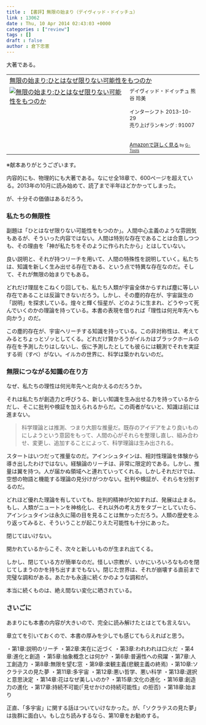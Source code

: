 ```yaml
---
title : 【書評】無限の始まり（デイヴィッド・ドイッチュ）
link : 13062
date : Thu, 10 Apr 2014 02:43:03 +0000
categories : ["review"]
tags : []
draft : false
author : 倉下忠憲
---
```


大著である。

<table  border="0" cellpadding="5"><tr><td colspan="2"><a href="http://www.amazon.co.jp/%E7%84%A1%E9%99%90%E3%81%AE%E5%A7%8B%E3%81%BE%E3%82%8A-%E3%81%B2%E3%81%A8%E3%81%AF%E3%81%AA%E3%81%9C%E9%99%90%E3%82%8A%E3%81%AA%E3%81%84%E5%8F%AF%E8%83%BD%E6%80%A7%E3%82%92%E3%82%82%E3%81%A4%E3%81%AE%E3%81%8B-%E3%83%87%E3%82%A4%E3%83%B4%E3%82%A3%E3%83%83%E3%83%89%E3%83%BB%E3%83%89%E3%82%A4%E3%83%83%E3%83%81%E3%83%A5/dp/4772695370%3FSubscriptionId%3D15SMZCTB9V8NGR2TW082%26tag%3Drashita1000-22%26linkCode%3Dxm2%26camp%3D2025%26creative%3D165953%26creativeASIN%3D4772695370" target="_blank">無限の始まり:ひとはなぜ限りない可能性をもつのか</a><img src="http://www.assoc-amazon.jp/e/ir?t=rashita1000-22&l=ur2&o=9" width="1" height="1" style="border: none;" alt="" /></td></tr><tr><td valign="top"><a href="http://www.amazon.co.jp/%E7%84%A1%E9%99%90%E3%81%AE%E5%A7%8B%E3%81%BE%E3%82%8A-%E3%81%B2%E3%81%A8%E3%81%AF%E3%81%AA%E3%81%9C%E9%99%90%E3%82%8A%E3%81%AA%E3%81%84%E5%8F%AF%E8%83%BD%E6%80%A7%E3%82%92%E3%82%82%E3%81%A4%E3%81%AE%E3%81%8B-%E3%83%87%E3%82%A4%E3%83%B4%E3%82%A3%E3%83%83%E3%83%89%E3%83%BB%E3%83%89%E3%82%A4%E3%83%83%E3%83%81%E3%83%A5/dp/4772695370%3FSubscriptionId%3D15SMZCTB9V8NGR2TW082%26tag%3Drashita1000-22%26linkCode%3Dxm2%26camp%3D2025%26creative%3D165953%26creativeASIN%3D4772695370" target="_blank"><img src="http://ecx.images-amazon.com/images/I/61MxSGPs-PL._SL160_.jpg" border="0" alt="無限の始まり:ひとはなぜ限りない可能性をもつのか" /></a></td><td valign="top"><font size="-1">デイヴィッド・ドイッチュ 熊谷 玲美 <br /><br />インターシフト  2013-10-29<br />売り上げランキング : 91007<br /><br /><br /><a href="http://www.amazon.co.jp/%E7%84%A1%E9%99%90%E3%81%AE%E5%A7%8B%E3%81%BE%E3%82%8A-%E3%81%B2%E3%81%A8%E3%81%AF%E3%81%AA%E3%81%9C%E9%99%90%E3%82%8A%E3%81%AA%E3%81%84%E5%8F%AF%E8%83%BD%E6%80%A7%E3%82%92%E3%82%82%E3%81%A4%E3%81%AE%E3%81%8B-%E3%83%87%E3%82%A4%E3%83%B4%E3%82%A3%E3%83%83%E3%83%89%E3%83%BB%E3%83%89%E3%82%A4%E3%83%83%E3%83%81%E3%83%A5/dp/4772695370%3FSubscriptionId%3D15SMZCTB9V8NGR2TW082%26tag%3Drashita1000-22%26linkCode%3Dxm2%26camp%3D2025%26creative%3D165953%26creativeASIN%3D4772695370" target="_blank">Amazonで詳しく見る</a></font><font size="-2"> by <a href="http://www.goodpic.com/mt/aws/index.html" >G-Tools</a></font></td></tr></table>
※献本ありがとうございます。

内容的にも、物理的にも大著である。なにせ全18章で、600ページを超えている。2013年の10月に読み始めて、読了まで半年ほどかかってしまった。

が、十分その価値はあるだろう。

<H3>私たちの無限性</H3>

副題は「ひとはなぜ限りない可能性をもつのか」。人間中心主義のような雰囲気もあるが、そういった内容ではない。人間は特別な存在であることは合意しつつも、その理由を「神が私たちをそのように作られたから」とはしていない。

良い説明と、それが持つリーチを用いて、人間の特殊性を説明していく。私たちは、知識を新しく生み出せる存在である、という点で特異な存在なのだ。そして、それが無限の始まりでもある。

どれだけ理屈をこねくり回しても、私たち人類が宇宙全体からすれば塵に等しい存在であることは反論できないだろう。しかし、その塵的存在が、宇宙誕生の「説明」を探求している。煌々と輝く恒星が、どのように生まれ、どうやって死んでいくのかの理論を持っている。本書の表現を借りれば「理性は何光年先へも向かう」のだ。

この塵的存在が、宇宙へリーチする知識を持っている。この非対称性は、考えてみるとちょっとゾッとしてくる。どれだけ賢かろうがイルカはブラックホールの存在を予測したりはしないし、仮に予測したとしても彼らには観測でそれを実証する術（すべ）がない。イルカの世界に、科学は築かれないのだ。

<H3>無限につながる知識の在り方</H3>

なぜ、私たちの理性は何光年先へと向かえるのだろうか。

それは私たちが創造力と呼びうる、新しい知識を生み出せる力を持っているからだし、そこに批判や検証を加えられるからだ。この両者がないと、知識は前には進まない。

<blockquote>
科学理論とは推測、つまり大胆な推量だ。既存のアイデアをより良いものにしようという意図をもって、人間の心がそれらを整理し直し、組み合わせ、変更し、追加することによって、科学理論は生み出される。
</blockquote>

スタートはいつだって推量なのだ。アインシュタインは、相対性理論を体験から導き出したわけではない。経験論のリーチは、非常に限定的である。しかし、推量は翼を持つ。人が届かぬ領域へと連れていってくれる。しかしそれだけでは、空想の物語と機能する理論の見分けがつかない。批判や検証が、それらを分別するのだ。

どれほど優れた理論を有していても、批判的精神が欠如すれば、発展は止まる。もし、人類がニュートンを神格化し、それ以外の考え方をタブーとしていたら、アインシュタインは永久に陽の目を見ることは無かっただろう。人類の歴史をふり返ってみると、そういうことが起こりえた可能性も十分にあった。

閉じてはいけない。

開かれているからこそ、次々と新しいものが生まれ出てくる。

しかし、閉じている方が簡単なのだ。怪しい宗教が、いかにいろいろなものを閉じてしまうのかを持ち出すまでもない。閉じた世界は、それが崩壊する直前まで完璧な調和がある。あたかも永遠に続くかのような調和が。

本当に続くものは、絶え間ない変化に晒されている。

<H3>さいごに</H3>

あまりにも本書の内容が大きいので、完全に読み解けたとはとても言えない。

章立てを引いておくので、本書の厚みを少しでも感じてもらえればと思う。

・第1章:説明のリーチ
・第2章:実在に近づく
・第3章:われわれは口火だ
・第4章:進化と創造
・第5章:抽象概念とは何か?
・第6章:普遍性への飛躍
・第7章:人工創造力
・第8章:無限を望む窓
・第9章:楽観主義(悲観主義の終焉)
・第10章:ソクラテスの見た夢
・第11章:多宇宙
・第12章:悪い哲学、悪い科学
・第13章:選択と意思決定
・第14章:花はなぜ美しいのか?
・第15章:文化の進化
・第16章:創造力の進化
・第17章:持続不可能(「見せかけの持続可能性」の拒否)
・第18章:始まり

正直、「多宇宙」に関する話はついていけなかった。が、「ソクラテスの見た夢」は抜群に面白い。もし立ち読みするなら、第10章をお勧めする。
